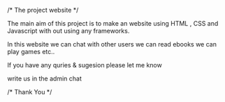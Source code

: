 /* The project website */

The main aim of this project is to make an website using HTML , CSS and Javascript
with out using any frameworks.

	
In this website 
		we can chat with other users
	        we can read ebooks
		we can play games etc..

If you have any quries & sugesion
		 please let me know 
			
write us in the admin chat 
		
/* Thank You */
